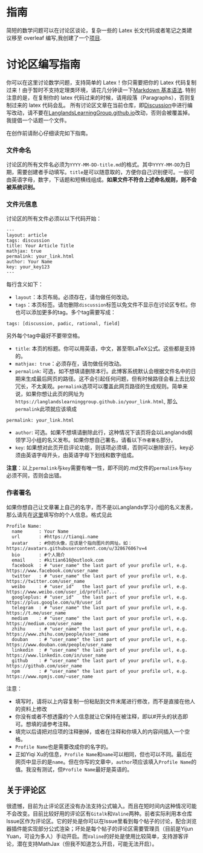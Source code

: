 # 指南
简短的数学问题可以在讨论区谈论，复杂一些的 Latex 长文代码或者笔记之类建议移至 overleaf 编写,我创建了一个[项目](https://www.overleaf.com/project/61d8b82479b553def16e8537).

# 讨论区编写指南
你可以在这里讨论数学问题，支持简单的 Latex！你只需要把你的 Latex 代码复制过来！由于暂时不支持定理类环境，请花几分钟读一下[Markdown 基本语法](https://www.markdown.xyz/basic-syntax/#overview). 特别注意的是，在复制你的 latex 代码过来的时候，请用段落（Paragraphs），否则复制过来的 latex 代码会乱。 所有讨论区文章在当前仓库，即[Discussion](https://github.com/LanglandsLearningGroup/Discussion)中进行编写改动，请不要在[LanglandsLearningGroup.github.io](https://github.com/LanglandsLearningGroup/LanglandsLearningGroup.github.io)改动，否则会被覆盖掉。我提倡一个话题一个文件。

在创作前请耐心仔细读完如下指南。

### 文件命名
讨论区的所有文件名必须为`YYYY-MM-DD-title.md`的格式。其中`YYYY-MM-DD`为日期，需要创建者手动填写。`title`是可以随意取的，方便你自己识别便可。一般可由英语字母，数字，下话题和短横线组成。**如果文件不符合上述命名规则，则不会被系统识别。**
### 文件元信息
讨论区的所有文件必须以以下代码开始：
```
---
layout: article
tags: discussion
title: Your Article Title
mathjax: true
permalink: your_link.html
author: Your Name
key: your_key123
---
```
每行含义如下：
* `layout`：本页布局。必须存在，请勿做任何改动。
* `tags`：本页标签。请勿删除`discussion`标签以免文件不显示在讨论区专栏。你也可以添加更多的tag。多个tag需要写成：
```
tags: [discussion, padic, rational, field]
```
另外每个tag中最好不要带空格。
* `title`: 本页的标题。你可以用英语，中文，甚至带LaTeX公式。这些都是支持的。
* `mathjax: true`：必须存在，请勿做任何改动。
* `permalink`: 可选，如不想填请删除本行。此博客系统默认会根据文件名中的日期来生成最后网页的路径。这不会引起任何问题，但有时候路径会看上去比较冗长，不太美观。`permalink`选项可以覆盖此网页路径的生成规则。简单来说，如果你想让此页的网址为`https://langlandslearninggroup.github.io/your_link.html`, 那么`permalink`此项就应该填成
```
permalink: your_link.html
```
* `author`: 可选。如果不想填请删除此行，这种情况下该页将会以Langlands纲领学习小组的名义发布。如果你想自己署名，请看以下`作者署名`部分。
* `key`: 如果想对此页开启评论功能，则该项必须填，否则可以删除该行。key必须由英语字母开头，由英语字母下划线和数字组成。

**注意**：以上`permalink`与`key`需要有唯一性，即不同的.md文件的`permalink`与`key`必须不同，否则会出错。
### 作者署名
如果你想自己让文章署上自己的名字，而不是以Langlands学习小组的名义发表，那么请先在[这里](https://github.com/LanglandsLearningGroup/LanglandsLearningGroup.github.io/blob/master/_data/authors.yml)填写你的个人信息。格式见此
```
Profile Name:
  name      : Your Name
  url       : #https://tianqi.name
  avatar    : #你的头像，应该是个指向图片的网址。如：https://avatars.githubusercontent.com/u/32867606?v=4
  bio       : #个人简介
  email     : #kitian616@outlook.com
  facebook  : # "user_name" the last part of your profile url, e.g. https://www.facebook.com/user_name
  twitter   : # "user_name" the last part of your profile url, e.g. https://twitter.com/user_name
  weibo     : # "user_id"   the last part of your profile url, e.g. https://www.weibo.com/user_id/profile?...
  googleplus: # "user_id"   the last part of your profile url, e.g. https://plus.google.com/u/0/user_id
  telegram  : # "user_name" the last part of your profile url, e.g. https://t.me/user_name
  medium    : # "user_name" the last part of your profile url, e.g. https://medium.com/user_name
  zhihu     : # "user_name" the last part of your profile url, e.g. https://www.zhihu.com/people/user_name
  douban    : # "user_name" the last part of your profile url, e.g. https://www.douban.com/people/user_name
  linkedin  : # "user_name" the last part of your profile url, e.g. https://www.linkedin.com/in/user_name
  github    : # "user_name" the last part of your profile url, e.g. https://github.com/user_name
  npm       : # "user_name" the last part of your profile url, e.g. https://www.npmjs.com/~user_name
```

注意：
* 填写时，请将以上内容复制一份粘贴到文件末尾进行修改，而不是直接在他人的资料上修改
* 你没有或者不想透露的个人信息就让它保持在被注释，即以#开头的状态即可。想填的请参考注释。
* 填完以后请把对应项的注释删掉，或者在注释和你填入的内容间插入一个空格。
* `Profile Name`也是需要改成你的名字的。
* 正如Yiqi Xu的信息，`Profile Name`和`name`可以相同，但也可以不同。最后在网页中显示的是`name`。但在你写的文章中，`author`项应该填入`Profile Name`的值。我没有测试，但`Profile Name`最好是英语的。

## 关于评论区
很遗憾，目前为止评论区还没有办法支持公式输入。而且在短时间内这种情况可能不会改变。目前比较好用的评论区有`Gitalk`和`Valine`两种。前者实际利用本仓库Issue区作为评论区。它的好处是你可以在Issue里看到每个帖子的讨论，配合浏览器插件能实现部分公式渲染；坏处是每个帖子的评论区需要管理员（目前是Yijun Yuan，可设为多人）手动开启。而`Valine`的好处是使用比较简单，支持游客评论，潜在支持MathJax（但我不知道怎么开启，可能无法开启）。
